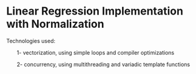# Linear Regression Implementation with Normalization

Technologies used:
  
&nbsp;&nbsp;&nbsp;&nbsp;&nbsp;&nbsp;&nbsp;1- vectorization, using simple loops and compiler optimizations
  
&nbsp;&nbsp;&nbsp;&nbsp;&nbsp;&nbsp;&nbsp;2- concurrency, using multithreading and variadic template functions
